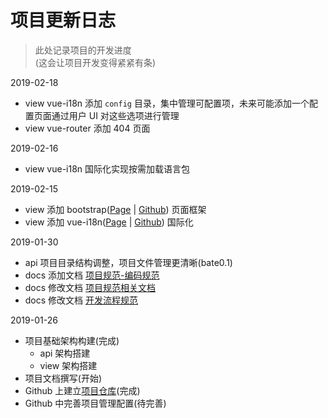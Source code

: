 # 项目更新日志

> 此处记录项目的开发进度  
> (这会让项目开发变得紧紧有条)

2019-02-18

* view vue-i18n 添加 `config` 目录，集中管理可配置项，未来可能添加一个配置页面通过用户 UI 对这些选项进行管理
* view vue-router 添加 404 页面

2019-02-16

* view vue-i18n 国际化实现按需加载语言包

2019-02-15

* view 添加 bootstrap([Page](https://getbootstrap.com) | [Github](https://github.com/twbs/bootstrap)) 页面框架
* view 添加 vue-i18n([Page](https://kazupon.github.io/vue-i18n/) | [Github](https://github.com/kazupon/vue-i18n)) 国际化

2019-01-30

* api 项目目录结构调整，项目文件管理更清晰(bate0.1)
* docs 添加文档 [项目规范-编码规范](Standard/CodingStandards.md)
* docs 修改文档 [项目规范相关文档](Standard/README.md)
* docs 修改文档 [开发流程规范](Standard/DevelopStandards.md)


2019-01-26

* 项目基础架构构建(完成)  
    * api 架构搭建
    * view 架构搭建
* 项目文档撰写(开始)
* Github 上建立[项目仓库](https://github.com/WarehouseManagementSystem/WMS)(完成)
* Github 中完善项目管理配置(待完善)